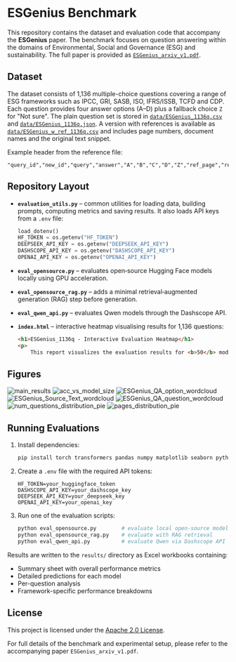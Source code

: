 # ESGenius Benchmark

This repository contains the dataset and evaluation code that accompany the **ESGenius** paper. The benchmark focuses on question answering within the domains of Environmental, Social and Governance (ESG) and sustainability. The full paper is provided as [`ESGenius_arxiv_v1.pdf`](ESGenius_arxiv_v1.pdf).

## Dataset

The dataset consists of 1,136 multiple-choice questions covering a range of ESG frameworks such as IPCC, GRI, SASB, ISO, IFRS/ISSB, TCFD and CDP. Each question provides four answer options (A–D) plus a fallback choice `Z` for "Not sure". The plain question set is stored in [`data/ESGenius_1136q.csv`](data/ESGenius_1136q.csv) and [`data/ESGenius_1136q.json`](data/ESGenius_1136q.json). A version with references is available as [`data/ESGenius_w_ref_1136q.csv`](data/ESGenius_w_ref_1136q.csv) and includes page numbers, document names and the original text snippet.

Example header from the reference file:

```csv
"query_id","new_id","query","answer","A","B","C","D","Z","ref_page","ref_doc","source_text"
```

## Repository Layout

- **`evaluation_utils.py`** – common utilities for loading data, building prompts, computing metrics and saving results. It also loads API keys from a `.env` file:

  ```python
  load_dotenv()
  HF_TOKEN = os.getenv("HF_TOKEN")
  DEEPSEEK_API_KEY = os.getenv("DEEPSEEK_API_KEY")
  DASHSCOPE_API_KEY = os.getenv("DASHSCOPE_API_KEY")
  OPENAI_API_KEY = os.getenv("OPENAI_API_KEY")
  ```

- **`eval_opensource.py`** – evaluates open‑source Hugging Face models locally using GPU acceleration.
- **`eval_opensource_rag.py`** – adds a minimal retrieval‑augmented generation (RAG) step before generation.
- **`eval_qwen_api.py`** – evaluates Qwen models through the Dashscope API.
- **`index.html`** – interactive heatmap visualising results for 1,136 questions:

  ```html
  <h1>ESGenius_1136q - Interactive Evaluation Heatmap</h1>
  <p>
      This report visualizes the evaluation results for <b>50</b> models tested on <b>1136</b> questions from the <b>ESGenius_1136q</b> benchmark dataset.
  ```

## Figures

![main_results](figures/main_results.png)
![acc_vs_model_size](figures/acc_vs_model_size.png)
![ESGenius_QA_option_wordcloud](figures/ESGenius_QA_option_wordcloud.png)
![ESGenius_Source_Text_wordcloud](figures/ESGenius_Source_Text_wordcloud.png)
![ESGenius_QA_question_wordcloud](figures/ESGenius_QA_question_wordcloud.png)
![num_questions_distribution_pie](figures/num_questions_distribution_pie.png)
![pages_distribution_pie](figures/pages_distribution_pie.png)

## Running Evaluations

1. Install dependencies:
   ```bash
   pip install torch transformers pandas numpy matplotlib seaborn python-dotenv
   ```

2. Create a `.env` file with the required API tokens:
   ```
   HF_TOKEN=your_huggingface_token
   DASHSCOPE_API_KEY=your_dashscope_key
   DEEPSEEK_API_KEY=your_deepseek_key
   OPENAI_API_KEY=your_openai_key
   ```

3. Run one of the evaluation scripts:
   ```bash
   python eval_opensource.py        # evaluate local open‑source models
   python eval_opensource_rag.py    # evaluate with RAG retrieval
   python eval_qwen_api.py          # evaluate Qwen via Dashscope API
   ```

Results are written to the `results/` directory as Excel workbooks containing:
- Summary sheet with overall performance metrics
- Detailed predictions for each model
- Per-question analysis
- Framework-specific performance breakdowns

## License

This project is licensed under the [Apache 2.0 License](LICENSE).

For full details of the benchmark and experimental setup, please refer to the accompanying paper `ESGenius_arxiv_v1.pdf`.
